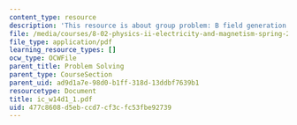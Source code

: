 ```yaml
---
content_type: resource
description: 'This resource is about group problem: B field generation.'
file: /media/courses/8-02-physics-ii-electricity-and-magnetism-spring-2007/477c8608d5ebccd7cf3cfc53fbe92739_ic_w14d1_1.pdf
file_type: application/pdf
learning_resource_types: []
ocw_type: OCWFile
parent_title: Problem Solving
parent_type: CourseSection
parent_uid: ad9d1a7e-98d0-b1ff-318d-13ddbf7639b1
resourcetype: Document
title: ic_w14d1_1.pdf
uid: 477c8608-d5eb-ccd7-cf3c-fc53fbe92739
---
```

